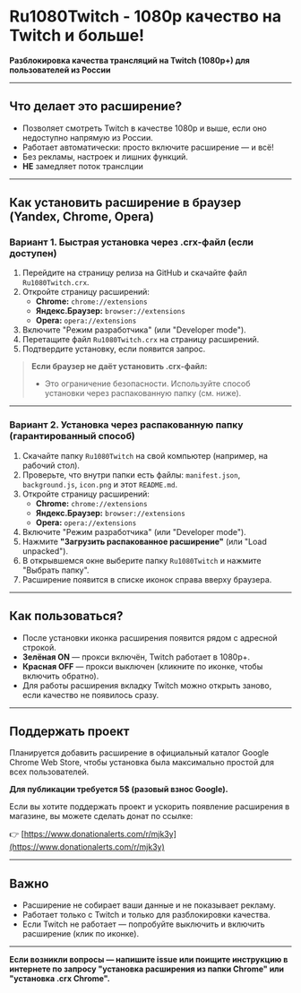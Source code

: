 # Ru1080Twitch - 1080p качество на Twitch и больше!

**Разблокировка качества трансляций на Twitch (1080p+) для пользователей из России**

---

## Что делает это расширение?

- Позволяет смотреть Twitch в качестве 1080p и выше, если оно недоступно напрямую из России.
- Работает автоматически: просто включите расширение — и всё!
- Без рекламы, настроек и лишних функций.
- **НЕ** замедляет поток транслции

---

## Как установить расширение в браузер (Yandex, Chrome, Opera)

### Вариант 1. Быстрая установка через .crx-файл (если доступен)

1. Перейдите на страницу релиза на GitHub и скачайте файл `Ru1080Twitch.crx`.
2. Откройте страницу расширений:
   - **Chrome:** `chrome://extensions`
   - **Яндекс.Браузер:** `browser://extensions`
   - **Opera:** `opera://extensions`
3. Включите "Режим разработчика" (или "Developer mode").
4. Перетащите файл `Ru1080Twitch.crx` на страницу расширений.
5. Подтвердите установку, если появится запрос.

> **Если браузер не даёт установить .crx-файл:**
> - Это ограничение безопасности. Используйте способ установки через распакованную папку (см. ниже).

---

### Вариант 2. Установка через распакованную папку (гарантированный способ)

1. Скачайте папку `Ru1080Twitch` на свой компьютер (например, на рабочий стол).
2. Проверьте, что внутри папки есть файлы: `manifest.json`, `background.js`, `icon.png` и этот `README.md`.
3. Откройте страницу расширений:
   - **Chrome:** `chrome://extensions`
   - **Яндекс.Браузер:** `browser://extensions`
   - **Opera:** `opera://extensions`
4. Включите "Режим разработчика" (или "Developer mode").
5. Нажмите **"Загрузить распакованное расширение"** (или "Load unpacked").
6. В открывшемся окне выберите папку `Ru1080Twitch` и нажмите "Выбрать папку".
7. Расширение появится в списке иконок справа вверху браузера.

---

## Как пользоваться?

- После установки иконка расширения появится рядом с адресной строкой.
- **Зелёная ON** — прокси включён, Twitch работает в 1080p+.
- **Красная OFF** — прокси выключен (кликните по иконке, чтобы включить обратно).
- Для работы расширения вкладку Twitch можно открыть заново, если качество не появилось сразу.

---

## Поддержать проект

Планируется добавить расширение в официальный каталог Google Chrome Web Store, чтобы установка была максимально простой для всех пользователей.

**Для публикации требуется 5$ (разовый взнос Google).**

Если вы хотите поддержать проект и ускорить появление расширения в магазине, вы можете сделать донат по ссылке:

👉 [https://www.donationalerts.com/r/mjk3y](https://www.donationalerts.com/r/mjk3y)

---

## Важно
- Расширение не собирает ваши данные и не показывает рекламу.
- Работает только с Twitch и только для разблокировки качества.
- Если Twitch не работает — попробуйте выключить и включить расширение (клик по иконке).

---

**Если возникли вопросы — напишите issue или поищите инструкцию в интернете по запросу "установка расширения из папки Chrome" или "установка .crx Chrome".** 
